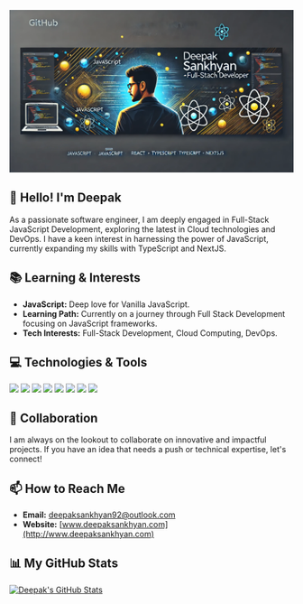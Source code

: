 [![Header](https://github.com/gitdeepaks/gitdeepaks/blob/master/banner.png?raw=true "Header")](https://github.com/gitdeepaks)

## 👋 Hello! I'm Deepak

As a passionate software engineer, I am deeply engaged in Full-Stack JavaScript Development, exploring the latest in Cloud technologies and DevOps. I have a keen interest in harnessing the power of JavaScript, currently expanding my skills with TypeScript and NextJS.

## 📚 Learning & Interests

- **JavaScript:** Deep love for Vanilla JavaScript.
- **Learning Path:** Currently on a journey through Full Stack Development focusing on JavaScript frameworks.
- **Tech Interests:** Full-Stack Development, Cloud Computing, DevOps.

## 💻 Technologies & Tools

![](https://img.shields.io/badge/Code-JavaScript-informational?style=flat&color=informational&logo=javascript)
![](https://img.shields.io/badge/Code-React-informational?style=flat&color=informational&logo=react)
![](https://img.shields.io/badge/Code-TypeScript-informational?style=flat&color=informational)
![](https://img.shields.io/badge/Code-NextJS-informational?style=flat&color=informational&logo=next.js)
![](https://img.shields.io/badge/Code-Node.js-informational?style=flat&color=informational&logo=node.js)
![](https://img.shields.io/badge/Tool-Webpack-informational?style=flat&color=warning&logo=webpack)
![](https://img.shields.io/badge/Tool-Docker-informational?style=flat&color=warning&logo=docker)
![](https://img.shields.io/badge/Tool-Tailwind_CSS-informational?style=flat&color=warning&logo=tailwind-css)

## 💞️ Collaboration

I am always on the lookout to collaborate on innovative and impactful projects. If you have an idea that needs a push or technical expertise, let's connect!

## 📫 How to Reach Me

- **Email:** [deepaksankhyan92@outlook.com](mailto:deepaksankhyan92@outlook.com)
- **Website:** [www.deepaksankhyan.com](http://www.deepaksankhyan.com)

## 📊 My GitHub Stats

[![Deepak's GitHub Stats](https://github-readme-stats.vercel.app/api?username=gitdeepaks&theme=dark&count_private=true)](https://github.com/anuraghazra/github-readme-stats)

<!--
**gitdeepaks/gitdeepaks** is a ✨ special ✨ repository because its `README.md` (this file) appears on your GitHub profile.
-->
